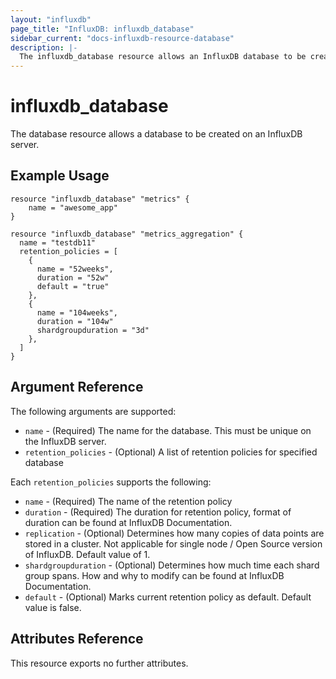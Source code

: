 ```yaml
---
layout: "influxdb"
page_title: "InfluxDB: influxdb_database"
sidebar_current: "docs-influxdb-resource-database"
description: |-
  The influxdb_database resource allows an InfluxDB database to be created.
---
```


# influxdb\_database

The database resource allows a database to be created on an InfluxDB server.

## Example Usage

```hcl
resource "influxdb_database" "metrics" {
    name = "awesome_app"
}

resource "influxdb_database" "metrics_aggregation" {
  name = "testdb11"
  retention_policies = [
    {
      name = "52weeks",
      duration = "52w"
      default = "true"
    },
    {
      name = "104weeks",
      duration = "104w"
      shardgroupduration = "3d"
    },
  ]
}
```

## Argument Reference

The following arguments are supported:

* `name` - (Required) The name for the database. This must be unique on the
  InfluxDB server.
* `retention_policies` - (Optional) A list of retention policies for specified database

Each `retention_policies` supports the following:

* `name` - (Required) The name of the retention policy
* `duration` - (Required) The duration for retention policy, format of duration can be found at InfluxDB Documentation.
* `replication` - (Optional) Determines how many copies of data points are stored in a cluster. Not applicable for single node / Open Source version of InfluxDB. Default value of 1.
* `shardgroupduration` - (Optional) Determines how much time each shard group spans. How and why to modify can be found at InfluxDB Documentation.
* `default` - (Optional) Marks current retention policy as default. Default value is false.

## Attributes Reference

This resource exports no further attributes.
